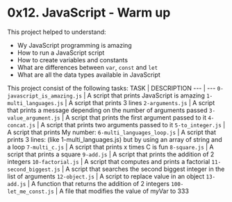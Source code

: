 # 0x12. JavaScript - Warm up
This project helped to understand:
- Wy JavaScript programming is amazing
- How to run a JavaScript script
- How to create variables and constants
- What are differences between `var`, `const` and `let`
- What are all the data types available in JavaScript

This project consist of the following tasks:
TASK | DESCRIPTION
--- | ---
`0-javascript_is_amazing.js` | A script that prints JavaScript is amazing
`1-multi_languages.js` | A script that prints 3 lines
`2-arguments.js` | A script that prints a message depending on the number of arguments passed
`3-value_argument.js` | A script that prints the first argument passed to it
`4-concat.js` | A script that prints two arguments passed to it
`5-to_integer.js` | A script that prints My number: <first argument converted in integer>
`6-multi_languages_loop.js` | A script that prints 3 lines: (like 1-multi_languages.js) but by using an array of string and a loop
`7-multi_c.js` | A script that prints x times C is fun
`8-square.js` | A script that prints a square
`9-add.js` | A script that prints the addition of 2 integers
`10-factorial.js` | A script that computes and prints a factorial
`11-second_biggest.js` | A script that searches the second biggest integer in the list of arguments
`12-object.js` | A script to replace value in an object
`13-add.js` | A function that returns the addition of 2 integers
`100-let_me_const.js` | A file that modifies the value of myVar to 333
